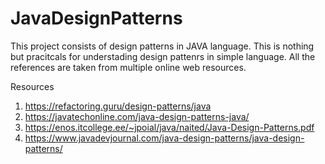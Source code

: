 # JavaDesignPatterns
This project consists of design patterns in JAVA language.
This is nothing but pracitcals for understading design pattenrs in simple language.
All the references are taken from multiple online web resources.

Resources
1. https://refactoring.guru/design-patterns/java
2. https://javatechonline.com/java-design-patterns-java/
3. https://enos.itcollege.ee/~jpoial/java/naited/Java-Design-Patterns.pdf
4. https://www.javadevjournal.com/java-design-patterns/java-design-patterns/

